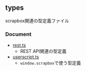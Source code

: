 ## types

scrapbox関連の型定義ファイル

### Document

- [rest.ts](https://doc.deno.land/https://raw.githubusercontent.com/scrapbox-jp/types/0.3.5/rest.ts)
  - REST API関連の型定義
- [userscript.ts](https://doc.deno.land/https://raw.githubusercontent.com/scrapbox-jp/types/0.3.5/userscript.ts)
  - `window.scrapbox`で使う型定義
